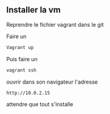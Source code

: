 ## Installer la vm

Reprendre le fichier vagrant dans le git 

Faire un 
```bash
Vagrant up
```
Puis faire un 
```bash
vagrant ssh
```
ouvrir dans son navigateur l'adresse 
```bash
http://10.0.2.15
```

attendre que tout s'installe
